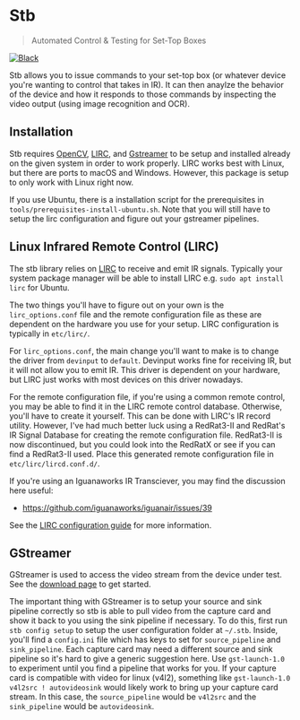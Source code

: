 # Stb

> Automated Control & Testing for Set-Top Boxes

[![Black](https://img.shields.io/badge/code%20style-black-000000.svg)](https://pypi.org/project/black/) 

Stb allows you to issue commands to your set-top box (or whatever device you're wanting to control that takes in IR). It can then anaylze the behavior of the device and how it responds to those commands by
inspecting the video output (using image recognition and OCR).

## Installation

Stb requires [OpenCV](https://opencv.org/), [LIRC](http://www.lirc.org/), and [Gstreamer](https://gstreamer.freedesktop.org/) to be setup and installed already on the given system in order to work properly. LIRC works best with Linux, but there are ports to macOS and Windows. However, this package is setup to only work with Linux right now.

If you use Ubuntu, there is a installation script for the prerequisites in `tools/prerequisites-install-ubuntu.sh`. Note that you will still have to setup the lirc 
configuration and figure out your gstreamer pipelines.

## Linux Infrared Remote Control (LIRC)

The stb library relies on [LIRC](http://lirc.org) to receive and
emit IR signals. Typically your system package manager will be able to
install LIRC e.g. `sudo apt install lirc` for Ubuntu.

The two things you'll have to figure out on your own is the
`lirc_options.conf` file and the remote configuration file as these are
dependent on the hardware you use for your setup. LIRC configuration is
typically in `etc/lirc/`.

For `lirc_options.conf`, the main change you'll want to make is to
change the driver from `devinput` to `default`. Devinput works fine for
receiving IR, but it will not allow you to emit IR. This driver is
dependent on your hardware, but LIRC just works with most devices on
this driver nowadays.

For the remote configuration file, if you're using a common remote
control, you may be able to find it in the LIRC remote control database.
Otherwise, you'll have to create it yourself. This can be done with
LIRC's IR record utility. However, I've had much better luck using a
RedRat3-II and RedRat's IR Signal Database for creating the remote
configuration file. RedRat3-II is now discontinued, but you could look
into the RedRatX or see if you can find a RedRat3-II used. Place this
generated remote configuration file in `etc/lirc/lircd.conf.d/`.

If you're using an Iguanaworks IR Transciever, you may find the discussion
here useful:
  * https://github.com/iguanaworks/iguanair/issues/39

See the [LIRC configuration guide](https://www.lirc.org/html/configuration-guide.html) for more information.

## GStreamer

GStreamer is used to access the video stream from the device under test.
See the [download
page](https://gstreamer.freedesktop.org/documentation/installing/on-linux.html)
to get started.

The important thing with GStreamer is to setup your source and sink pipeline correctly
so stb is able to pull video from the capture card and show it back to you using the sink
pipeline if necessary. To do this, first run `stb config setup` to setup the user configuration
folder at `~/.stb`. Inside, you'll find a `config.ini` file which has keys to set for `source_pipeline`
and `sink_pipeline`. Each capture card may need a different source and sink pipeline so it's hard
to give a generic suggestion here. Use `gst-launch-1.0` to experiment until you find a pipeline 
that works for you. If your capture card is compatible with video for linux (v4l2), something like `gst-launch-1.0 v4l2src ! autovideosink` would likely work to bring up your capture card stream. In
this case, the `source_pipeline` would be `v4l2src` and the `sink_pipeline` would be `autovideosink`.